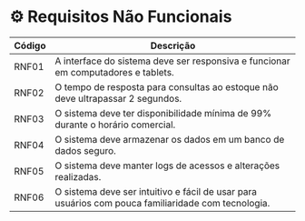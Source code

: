 # ⚙️ Requisitos Não Funcionais

| Código | Descrição                                                                 |
|--------|---------------------------------------------------------------------------|
| RNF01  | A interface do sistema deve ser responsiva e funcionar em computadores e tablets. |
| RNF02  | O tempo de resposta para consultas ao estoque não deve ultrapassar 2 segundos. |
| RNF03  | O sistema deve ter disponibilidade mínima de 99% durante o horário comercial. |
| RNF04  | O sistema deve armazenar os dados em um banco de dados seguro.           |
| RNF05  | O sistema deve manter logs de acessos e alterações realizadas.           |
| RNF06  | O sistema deve ser intuitivo e fácil de usar para usuários com pouca familiaridade com tecnologia. |
